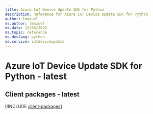 ```yaml
---
title: Azure IoT Device Update SDK for Python
description: Reference for Azure IoT Device Update SDK for Python
author: lmazuel
ms.author: lmazuel
ms.data: 12/08/2022
ms.topic: reference
ms.devlang: python
ms.service: iotdeviceupdate
---
```

# Azure IoT Device Update SDK for Python - latest

## Client packages - latest
[!INCLUDE [client-packages](iot-device-update-client-index.md)]